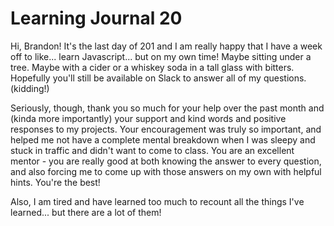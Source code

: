 # Learning Journal 20

Hi, Brandon! It's the last day of 201 and I am really happy that I have a week off to like... learn Javascript... but on my own time! Maybe sitting under a tree. Maybe with a cider or a whiskey soda in a tall glass with bitters. Hopefully you'll still be available on Slack to answer all of my questions. (kidding!)

Seriously, though, thank you so much for your help over the past month and (kinda more importantly) your support and kind words and positive responses to my projects. Your encouragement was truly so important, and helped me not have a complete mental breakdown when I was sleepy and stuck in traffic and didn't want to come to class. You are an excellent mentor - you are really good at both knowing the answer to every question, and also forcing me to come up with those answers on my own with helpful hints. You're the best!

Also, I am tired and have learned too much to recount all the things I've learned... but there are a lot of them! 

